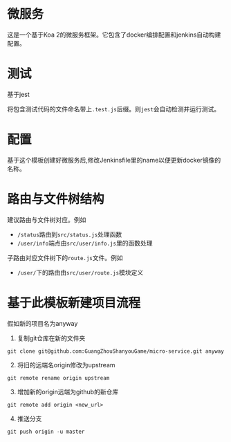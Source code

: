 # 微服务

这是一个基于Koa 2的微服务框架。它包含了docker编排配置和jenkins自动构建配置。

# 测试
基于jest

将包含测试代码的文件命名带上`.test.js`后缀。则`jest`会自动检测并运行测试。

# 配置
基于这个模板创建好微服务后,修改Jenkinsfile里的name以便更新docker镜像的名称。

# 路由与文件树结构

建议路由与文件树对应。例如
- `/status`路由到`src/status.js`处理函数
- `/user/info`端点由`src/user/info.js`里的函数处理

子路由对应文件树下的`route.js`文件。例如
- `/user/`下的路由由`src/user/route.js`模块定义

# 基于此模板新建项目流程
假如新的项目名为anyway

1. 复制git仓库在新的文件夹
```
git clone git@github.com:GuangZhouShanyouGame/micro-service.git anyway
```

2. 将旧的远端名origin修改为upstream
```
git remote rename origin upstream
```

3. 增加新的origin远端为github的新仓库
```
git remote add origin <new_url>
```

4. 推送分支
```
git push origin -u master
```
